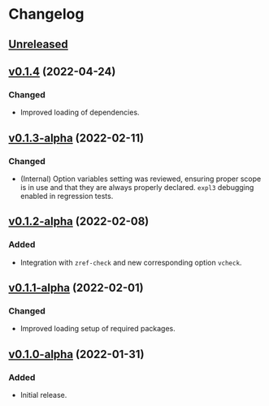 # Changelog

## [Unreleased](https://github.com/gusbrs/zref-vario/compare/v0.1.4...HEAD)

## [v0.1.4](https://github.com/gusbrs/zref-vario/compare/v0.1.3-alpha...v0.1.4) (2022-04-24)

### Changed
- Improved loading of dependencies.

## [v0.1.3-alpha](https://github.com/gusbrs/zref-vario/compare/v0.1.2-alpha...v0.1.3-alpha) (2022-02-11)

### Changed
- (Internal) Option variables setting was reviewed, ensuring proper scope is
  in use and that they are always properly declared.  `expl3` debugging
  enabled in regression tests.

## [v0.1.2-alpha](https://github.com/gusbrs/zref-vario/compare/v0.1.1-alpha...v0.1.2-alpha) (2022-02-08)

### Added
- Integration with `zref-check` and new corresponding option `vcheck`.

## [v0.1.1-alpha](https://github.com/gusbrs/zref-vario/compare/v0.1.0-alpha...v0.1.1-alpha) (2022-02-01)

### Changed
- Improved loading setup of required packages.

## [v0.1.0-alpha](https://github.com/gusbrs/zref-vario/releases/tag/v0.1.0-alpha) (2022-01-31)

### Added
- Initial release.
